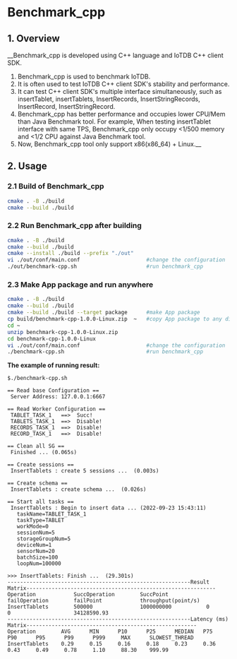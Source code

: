 # Benchmark_cpp

## 1. Overview

__Benchmark_cpp is developed using C++ language and IoTDB C++ client SDK.

1. Benchmark_cpp is used to benchmark IoTDB.
2. It is often used to test IoTDB C++ client SDK's stability and performance.
3. It can test C++ client SDK's multiple interface simultaneously, such as insertTablet, insertTablets, InsertRecords, InsertStringRecords, InsertRecord, InsertStringRecord.
4. Benchmark_cpp has better performance and occupies lower CPU/Mem than Java Benchmark tool. For example, When testing insertTablet interface with same TPS, Benchmark_cpp only occupy <1/500 memory and <1/2 CPU against Java Benchmark tool.
5. Now, Benchmark_cpp tool only support x86(x86_64) + Linux.__



## 2. Usage

### 2.1 Build of Benchmark_cpp

```bash
cmake . -B ./build
cmake --build ./build
```



### 2.2 Run Benchmark_cpp after building

```bash
cmake . -B ./build
cmake --build ./build
cmake --install ./build --prefix "./out"
vi ./out/conf/main.conf                     #change the configuration 
./out/benchmark-cpp.sh                      #run benchmark_cpp
```



### 2.3 Make App package and run anywhere

```bash
cmake . -B ./build
cmake --build ./build
cmake --build ./build --target package      #make App package
cp build/benchmark-cpp-1.0.0-Linux.zip  ~   #copy App package to any directory 
cd ~
unzip benchmark-cpp-1.0.0-Linux.zip
cd benchmark-cpp-1.0.0-Linux
vi ./out/conf/main.conf                     #change the configuration
./benchmark-cpp.sh                          #run benchmark_cpp
```



**The example of running result:**

```
$./benchmark-cpp.sh 

== Read base Configuration ==
 Server Address: 127.0.0.1:6667

== Read Worker Configuration ==
 TABLET_TASK_1   ==>  Succ!
 TABLETS_TASK_1  ==>  Disable!
 RECORDS_TASK_1  ==>  Disable!
 RECORD_TASK_1   ==>  Disable!

== Clean all SG ==
 Finished ... (0.065s) 

== Create sessions ==
 InsertTablets : create 5 sessions ...  (0.003s) 

== Create schema ==
 InsertTablets : create schema ...  (0.026s) 

== Start all tasks ==
 InsertTablets : Begin to insert data ... (2022-09-23 15:43:11)
   taskName=TABLET_TASK_1
   taskType=TABLET
   workMode=0
   sessionNum=5
   storageGroupNum=5
   deviceNum=1
   sensorNum=20
   batchSize=100
   loopNum=100000

>>> InsertTablets: Finish ...  (29.301s) 
----------------------------------------------------------Result Matrix------------------------------------------------------------
Operation            SuccOperation        SuccPoint            failOperation        failPoint            throughput(point/s) 
InsertTablets        500000               1000000000           0                    0                    34128590.93         
----------------------------------------------------------Latency (ms) Matrix------------------------------------------------------
Operation        AVG      MIN      P10      P25      MEDIAN   P75      P90      P95      P99      P999     MAX      SLOWEST_THREAD    
InsertTablets    0.29     0.15     0.16     0.18     0.23     0.36     0.43     0.49     0.78     1.10     88.30    999.99    
```

